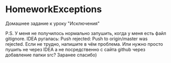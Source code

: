 # HomeworkExceptions
Домашнее задание к уроку "Исключения"


P.S. У меня не получилось нормально запушить, когда у меня есть файл gitignore. 
IDEA ругалась: Push rejected: Push to origin/master was rejected. 
Если не трудно, напишите в чём проблема. Или нужно просто пушить не через IDEA а не посредственно 
с сайта github через добавление папки src? Заранее спасибо)
